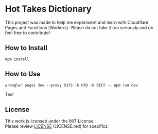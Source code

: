 # Hot Takes Dictionary
This project was made to help me experiment and learn with Cloudflare Pages and Functions (Workers). Please do not take it too seriously and do feel free to contribute! 

## How to Install
    npm install

## How to Use
    wrangler pages dev --proxy 5173 -k HTD -k DICT -- npm run dev

Test

## License
This work is licensed under the MIT License.  
Please review [LICENSE](LICENSE.md) (LICENSE.md) for specifics.

